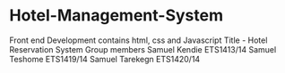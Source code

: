 # Hotel-Management-System
Front end Development contains html, css and Javascript
Title - Hotel Reservation System
Group members
Samuel Kendie ETS1413/14 
Samuel Teshome ETS1419/14
Samuel Tarekegn ETS1420/14
